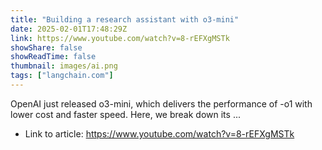 ```yaml
---
title: "Building a research assistant with o3-mini"
date: 2025-02-01T17:48:29Z
link: https://www.youtube.com/watch?v=8-rEFXgMSTk
showShare: false
showReadTime: false
thumbnail: images/ai.png
tags: ["langchain.com"]
---
```

OpenAI just released o3-mini, which delivers the performance of -o1 with lower cost and faster speed. Here, we break down its ...

- Link to article: https://www.youtube.com/watch?v=8-rEFXgMSTk